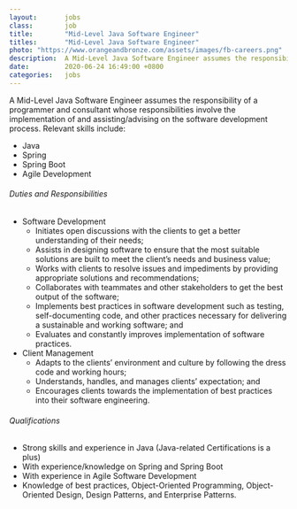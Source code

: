 ```yaml
---
layout:       jobs
class:        job
title:        "Mid-Level Java Software Engineer"
titles:       "Mid-Level Java Software Engineer"
photo: "https://www.orangeandbronze.com/assets/images/fb-careers.png"
description:  A Mid-Level Java Software Engineer assumes the responsibility of a programmer and consultant whose responsibilities involve the implementation of and assisting/advising on the software development process.
date:         2020-06-24 16:49:00 +0800
categories:   jobs
---
```

<!-- Do not leave new lines after each element. Elements after new lines will not be rendered. -->
<p>
A Mid-Level Java Software Engineer assumes the responsibility of a programmer and consultant whose responsibilities involve the implementation of and assisting/advising on the software development process. Relevant skills include:
</p>
    <ul>
        <li>Java</li>
        <li>Spring</li>
        <li>Spring Boot</li>
        <li>Agile Development</li>
    </ul>
<h6 class="-dark">Duties and Responsibilities</h6>
<ul>
  <li>Software Development
    <ul>
      <li>Initiates open discussions with the clients to get a better understanding of their needs;</li>
      <li>Assists in designing software to ensure that the most suitable solutions are built to meet the client’s needs and business value;</li>
      <li>Works with clients to resolve issues and impediments by providing appropriate solutions and recommendations;</li>
      <li>Collaborates with teammates and other stakeholders to get the best output of the software;</li>
      <li>Implements best practices in software development such as testing, self-documenting code, and other practices necessary for delivering a sustainable and working software; and</li>
      <li>Evaluates and constantly improves implementation of software practices.</li>  
    </ul>
  </li>
  <li>Client Management
    <ul>
      <li>Adapts to the clients’ environment and culture by following the dress code and working hours;</li>
      <li>Understands, handles, and manages clients’ expectation; and</li>
      <li>Encourages clients towards the implementation of best practices into their software engineering.</li>
    </ul>
  </li>
</ul>
<h6 class="-dark">Qualifications</h6>
<ul>
  <li>Strong skills and experience in Java (Java-related Certifications is a plus)</li>
  <li>With experience/knowledge on Spring and Spring Boot</li>
  <li>With experience in Agile Software Development</li>
  <li>Knowledge of best practices, Object-Oriented Programming, Object-Oriented Design, Design Patterns, and Enterprise Patterns.</li>
</ul>





